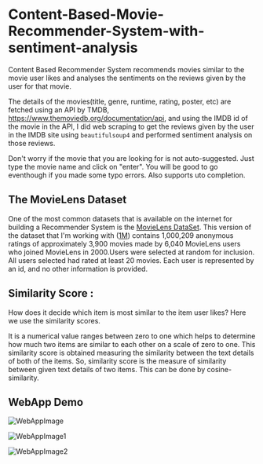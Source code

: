 # Content-Based-Movie-Recommender-System-with-sentiment-analysis

Content Based Recommender System recommends movies similar to the movie user likes and analyses the sentiments on the reviews given by the user for that movie.

The details of the movies(title, genre, runtime, rating, poster, etc) are fetched using an API by TMDB, https://www.themoviedb.org/documentation/api, and using the IMDB id of the movie in the API, I did web scraping to get the reviews given by the user in the IMDB site using `beautifulsoup4` and performed sentiment analysis on those reviews.


Don't worry if the movie that you are looking for is not auto-suggested. Just type the movie name and click on "enter". You will be good to go eventhough if you made some typo errors. Also supports uto completion.

## The MovieLens Dataset

One of the most common datasets that is available on the internet for building a Recommender System is the [MovieLens DataSet](https://grouplens.org/datasets/movielens/). This version of the dataset that I'm working with ([1M](https://grouplens.org/datasets/movielens/1m/)) contains 1,000,209 anonymous ratings of approximately 3,900 movies made by 6,040 MovieLens users who joined MovieLens in 2000.Users were selected at random for inclusion. All users selected had rated at least 20 movies. Each user is represented by an id, and no other information is provided.


## Similarity Score : 

   How does it decide which item is most similar to the item user likes? Here we use the similarity scores.
   
   It is a numerical value ranges between zero to one which helps to determine how much two items are similar to each other on a scale of zero to one. This similarity score is obtained measuring the similarity between the text details of both of the items. So, similarity score is the measure of similarity between given text details of two items. This can be done by cosine-similarity.
   

## WebApp Demo

![WebAppImage](https://user-images.githubusercontent.com/55757910/172085677-55846440-0d0d-4cea-b5dc-9e349eb9372d.png)

![WebAppImage1](https://user-images.githubusercontent.com/55757910/172139729-bccdffae-897b-463c-a575-6d95afa3e582.png)

![WebAppImage2](https://user-images.githubusercontent.com/55757910/172139829-7e6efc99-1c5f-4472-9b7a-4494bf77e8b6.png)








